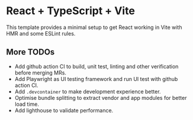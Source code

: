 # React + TypeScript + Vite

This template provides a minimal setup to get React working in Vite with HMR and some ESLint rules.

## More TODOs

- Add github action CI to build, unit test, linting and other verification before merging MRs.
- Add Playwright as UI testing framework and run UI test with github action CI.
- Add `.devcontainer` to make development experience better.
- Optimise bundle splitting to extract vendor and app modules for better load time.
- Add lighthouse to validate performance.

